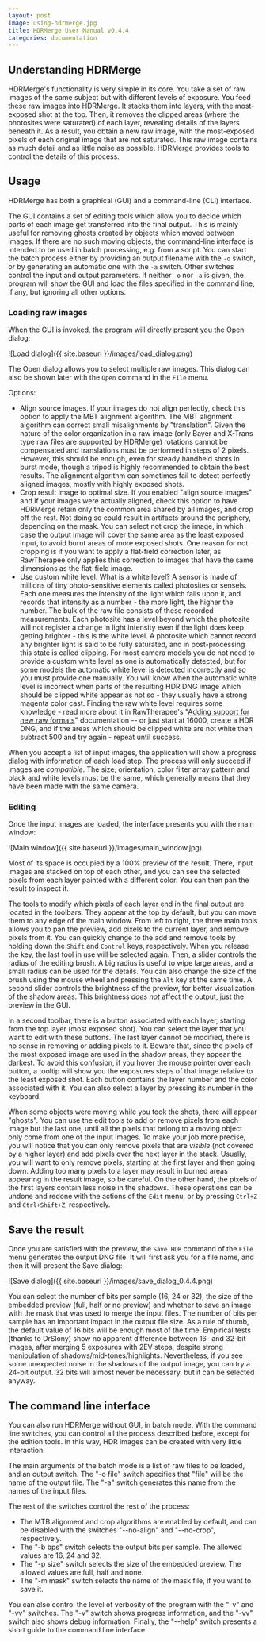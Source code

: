 ```yaml
---
layout: post
image: using-hdrmerge.jpg
title: HDRMerge User Manual v0.4.4
categories: documentation
---
```


## Understanding HDRMerge

HDRMerge's functionality is very simple in its core. You take a set of raw images of the same subject but with different levels of exposure. You feed these raw images into HDRMerge. It stacks them into layers, with the most-exposed shot at the top. Then, it removes the clipped areas (where the photosites were saturated) of each layer, revealing details of the layers beneath it. As a result, you obtain a new raw image, with the most-exposed pixels of each original image that are not saturated. This raw image contains as much detail and as little noise as possible. HDRMerge provides tools to control the details of this process.

## Usage

HDRMerge has both a graphical (GUI) and a command-line (CLI) interface.

The GUI contains a set of editing tools which allow you to decide which parts of each image get transferred into the final output. This is mainly useful for removing ghosts created by objects which moved between images. If there are no such moving objects, the command-line interface is intended to be used in batch processing, e.g. from a script. You can start the batch process either by providing an output filename with the `-o` switch, or by generating an automatic one with the `-a` switch. Other switches control the input and output parameters. If neither `-o` nor `-a` is given, the program will show the GUI and load the files specified in the command line, if any, but ignoring all other options.

### Loading raw images

When the GUI is invoked, the program will directly present you the Open dialog:

![Load dialog]({{ site.baseurl }}/images/load_dialog.png)

The Open dialog allows you to select multiple raw images. This dialog can also be shown later with the `Open` command in the `File` menu.

Options:
- Align source images. If your images do not align perfectly, check this option to apply the MBT alignment algorithm. The MBT alignment algorithm can correct small misalignments by "translation". Given the nature of the color organization in a raw image (only Bayer and X-Trans type raw files are supported by HDRMerge) rotations cannot be compensated and translations must be performed in steps of 2 pixels. However, this should be enough, even for steady handheld shots in burst mode, though a tripod is highly recommended to obtain the best results. The alignment algorithm can sometimes fail to detect perfectly aligned images, mostly with highly exposed shots.
- Crop result image to optimal size. If you enabled "align source images" and if your images were actually aligned, check this option to have HDRMerge retain only the common area shared by all images, and crop off the rest. Not doing so could result in artifacts around the periphery, depending on the mask. You can select not crop the image, in which case the output image will cover the same area as the least exposed input, to avoid burnt areas of more exposed shots. One reason for not cropping is if you want to apply a flat-field correction later, as RawTherapee only applies this correction to images that have the same dimensions as the flat-field image.
- Use custom white level. What is a white level? A sensor is made of millions of tiny photo-sensitive elements called photosites or sensels. Each one measures the intensity of the light which falls upon it, and records that intensity as a number - the more light, the higher the number. The bulk of the raw file consists of these recorded measurements. Each photosite has a level beyond which the photosite will not register a change in light intensity even if the light does keep getting brighter - this is the white level. A photosite which cannot record any brighter light is said to be fully saturated, and in post-processing this state is called clipping. For most camera models you do not need to provide a custom white level as one is automatically detected, but for some models the automatic white level is detected incorrectly and so you must provide one manually. You will know when the automatic white level is incorrect when parts of the resulting HDR DNG image which should be clipped white appear as not so - they usually have a strong magenta color cast. Finding the raw white level requires some knowledge - read more about it in RawTherapee's "[Adding support for new raw formats](http://rawpedia.rawtherapee.com/Adding_Support_for_New_Raw_Formats)" documentation -- or just start at 16000, create a HDR DNG, and if the areas which should be clipped white are not white then subtract 500 and try again - repeat until success.

When you accept a list of input images, the application will show a progress dialog with information of each load step. The process will only succeed if images are _compatible_. The size, orientation, color filter array pattern and black and white levels must be the same, which generally means that they have been made with the same camera.

### Editing

Once the input images are loaded, the interface presents you with the main window:

![Main window]({{ site.baseurl }}/images/main_window.jpg)

Most of its space is occupied by a 100% preview of the result.
There, input images are stacked on top of each other, and you can see the selected pixels from each layer painted with a different color.
You can then pan the result to inspect it.

The tools to modify which pixels of each layer end in the final output are located in the toolbars.
They appear at the top by default, but you can move them to any edge of the main window.
From left to right, the three main tools allows you to pan the preview, add pixels to the current layer, and remove pixels from it.
You can quickly change to the add and remove tools by holding down the `Shift` and `Control` keys, respectively.
When you release the key, the last tool in use will be selected again.
Then, a slider controls the radius of the editing brush.
A big radius is useful to wipe large areas, and a small radius can be used for the details.
You can also change the size of the brush using the mouse wheel and pressing the `Alt` key at the same time.
A second slider controls the brightness of the preview, for better visualization of the shadow areas.
This brightness _does not_ affect the output, just the preview in the GUI.

In a second toolbar, there is a button associated with each layer, starting from the top layer (most exposed shot).
You can select the layer that you want to edit with these buttons.
The last layer cannot be modified, there is no sense in removing or adding pixels to it.
Beware that, since the pixels of the most exposed image are used in the shadow areas, they appear the darkest.
To avoid this confusion, if you hover the mouse pointer over each button, a tooltip will show you the exposures steps of that image relative to the least exposed shot.
Each button contains the layer number and the color associated with it.
You can also select a layer by pressing its number in the keyboard.

When some objects were moving while you took the shots, there will appear "ghosts".
You can use the edit tools to add or remove pixels from each image but the last one, until all the pixels that belong to a moving object only come from one of the input images.
To make your job more precise, you will notice that you can only remove pixels that are _visible_ (not covered by a higher layer) and add pixels over the next layer in the stack.
Usually, you will want to only remove pixels, starting at the first layer and then going down.
Adding too many pixels to a layer may result in burned areas appearing in the result image, so be careful.
On the other hand, the pixels of the first layers contain less noise in the shadows.
These operations can be undone and redone with the actions of the `Edit` menu, or by pressing `Ctrl+Z` and `Ctrl+Shift+Z`, respectively.

## Save the result

Once you are satisfied with the preview, the `Save HDR` command of the `File` menu generates the output DNG file.
It will first ask you for a file name, and then it will present the Save dialog:

![Save dialog]({{ site.baseurl }}/images/save_dialog_0.4.4.png)

You can select the number of bits per sample (16, 24 or 32), the size of the embedded preview (full, half or no preview) and whether to save an image with the mask that was used to merge the input files.
The number of bits per sample has an important impact in the output file size.
As a rule of thumb, the default value of 16 bits will be enough most of the time.
Empirical tests (thanks to DrSlony) show no apparent difference between 16- and 32-bit images, after merging 5 exposures with 2EV steps, despite strong manipulation of shadows/mid-tones/highlights.
Nevertheless, if you see some unexpected noise in the shadows of the output image, you can try a 24-bit output.
32 bits will almost never be necessary, but it can be selected anyway.

## The command line interface

You can also run HDRMerge without GUI, in batch mode.
With the command line switches, you can control all the process described before, except for the edition tools.
In this way, HDR images can be created with very little interaction.

The main arguments of the batch mode is a list of raw files to be loaded, and an output switch.
The "-o file" switch specifies that "file" will be the name of the output file.
The "-a" switch generates this name from the names of the input files.

The rest of the switches control the rest of the process:

* The MTB alignment and crop algorithms are enabled by default, and can be disabled with the switches "--no-align" and "--no-crop", respectively.
* The "-b bps" switch selects the output bits per sample. The allowed values are 16, 24 and 32.
* The "-p size" switch selects the size of the embedded preview. The allowed values are full, half and none.
* The "-m mask" switch selects the name of the mask file, if you want to save it.

You can also control the level of verbosity of the program with the "-v" and "-vv" switches.
The "-v" switch shows progress information, and the "-vv" switch also shows debug information.
Finally, the "--help" switch presents a short guide to the command line interface.
